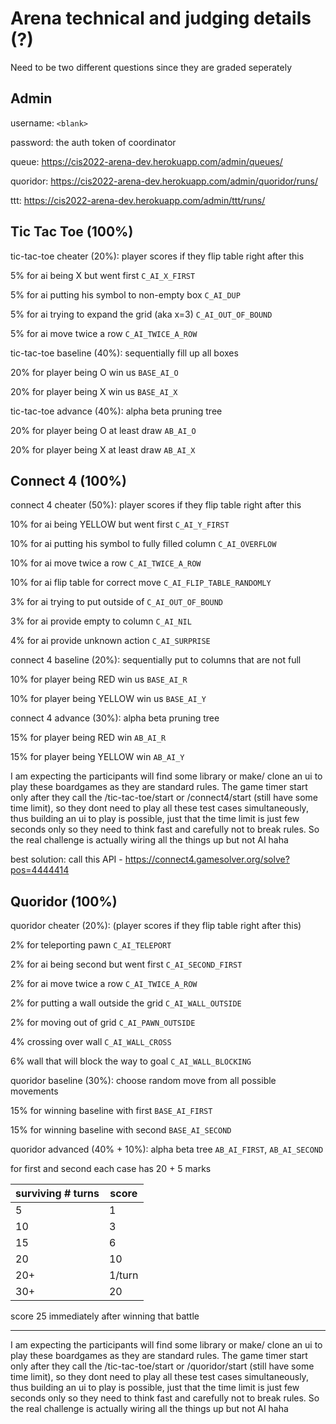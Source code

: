 # Arena technical and judging details (?)

Need to be two different questions since they are graded seperately

## Admin

username: `<blank>`

password: the auth token of coordinator

queue: https://cis2022-arena-dev.herokuapp.com/admin/queues/

quoridor: https://cis2022-arena-dev.herokuapp.com/admin/quoridor/runs/

ttt: https://cis2022-arena-dev.herokuapp.com/admin/ttt/runs/

## Tic Tac Toe (100%)

tic-tac-toe cheater (20%): player scores if they flip table right after this

5% for ai being X but went first `C_AI_X_FIRST`

5% for ai putting his symbol to non-empty box `C_AI_DUP`

5% for ai trying to expand the grid (aka x=3) `C_AI_OUT_OF_BOUND`

5% for ai move twice a row `C_AI_TWICE_A_ROW`

tic-tac-toe baseline (40%): sequentially fill up all boxes

20% for player being O win us `BASE_AI_O`

20% for player being X win us `BASE_AI_X`

tic-tac-toe advance (40%): alpha beta pruning tree

20% for player being O at least draw `AB_AI_O`

20% for player being X at least draw `AB_AI_X`


## Connect 4 (100%)

connect 4 cheater (50%): player scores if they flip table right after this

10% for ai being YELLOW but went first `C_AI_Y_FIRST`

10% for ai putting his symbol to fully filled column `C_AI_OVERFLOW`

10% for ai move twice a row `C_AI_TWICE_A_ROW`

10% for ai flip table for correct move `C_AI_FLIP_TABLE_RANDOMLY`

3% for ai trying to put outside of  `C_AI_OUT_OF_BOUND`

3% for ai provide empty to column `C_AI_NIL`

4% for ai provide unknown action `C_AI_SURPRISE`

connect 4 baseline (20%): sequentially put to columns that are not full

10% for player being RED win us `BASE_AI_R`

10% for player being YELLOW win us `BASE_AI_Y`

connect 4 advance (30%): alpha beta pruning tree

15% for player being RED win `AB_AI_R`

15% for player being YELLOW win `AB_AI_Y`

I am expecting the participants will find some library or make/ clone an ui to play these boardgames as they are standard rules.
The game timer start only after they call the /tic-tac-toe/start or /connect4/start (still have some time limit),
so they dont need to play all these test cases simultaneously,
thus building an ui to play is possible,
just that the time limit is just few seconds only so they need to think fast and carefully not to break rules.
So the real challenge is actually wiring all the things up but not AI haha

best solution: call this API - https://connect4.gamesolver.org/solve?pos=4444414

## Quoridor (100%)

quoridor cheater (20%): (player scores if they flip table right after this)

2% for teleporting pawn `C_AI_TELEPORT`

2% for ai being second but went first `C_AI_SECOND_FIRST`

2% for ai move twice a row `C_AI_TWICE_A_ROW`

2% for putting a wall outside the grid `C_AI_WALL_OUTSIDE`

2% for moving out of grid `C_AI_PAWN_OUTSIDE`

4% crossing over wall `C_AI_WALL_CROSS`

6% wall that will block the way to goal `C_AI_WALL_BLOCKING`

quoridor baseline (30%): choose random move from all possible movements

15% for winning baseline with first `BASE_AI_FIRST`

15% for winning baseline with second `BASE_AI_SECOND`

quoridor advanced (40% + 10%): alpha beta tree `AB_AI_FIRST`, `AB_AI_SECOND`

for first and second each case has 20 + 5 marks

| surviving # turns | score  |
| ----------------- | ------ |
| 5                 | 1      |
| 10                | 3      |
| 15                | 6      |
| 20                | 10     |
| 20+               | 1/turn |
| 30+               | 20     |
score 25 immediately after winning that battle

--------------------------------------

I am expecting the participants will find some library or make/ clone an ui to play these boardgames as they are standard rules.
The game timer start only after they call the /tic-tac-toe/start or /quoridor/start (still have some time limit),
so they dont need to play all these test cases simultaneously,
thus building an ui to play is possible,
just that the time limit is just few seconds only so they need to think fast and carefully not to break rules.
So the real challenge is actually wiring all the things up but not AI haha
